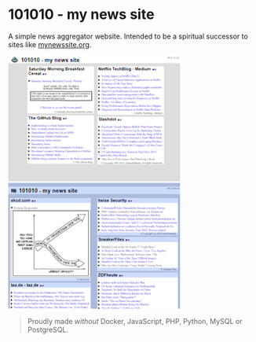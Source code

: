# 101010 - my news site

A simple news aggregator website. Intended to be a spiritual successor to sites like [mynewssite.org](https://web.archive.org/web/*/mynewssite.org).

![flat reader](./assets/img/flat-reader.png)
![blue 101010](./assets/img/blue-101010.png)

> Proudly made *without* Docker, JavaScript, PHP, Python, MySQL or PostgreSQL.
